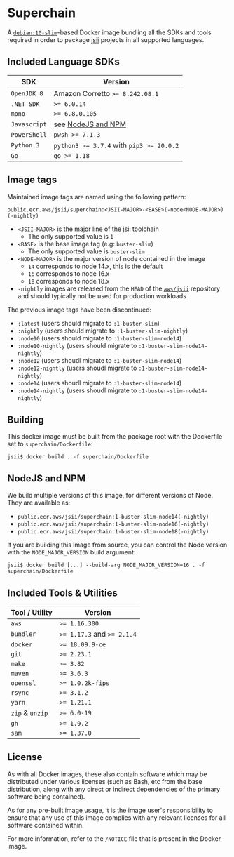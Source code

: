 # Superchain

A [`debian:10-slim`][debian]-based Docker image bundling all the SDKs and tools
required in order to package [jsii] projects in all supported languages.

[debian]: https://gallery.ecr.aws/debian/debian
[jsii]: https://github.com/aws/jsii

## Included Language SDKs

SDK             | Version
----------------|-------------------------------------------
`OpenJDK 8`     | Amazon Corretto `>= 8.242.08.1`
`.NET SDK`      | `>= 6.0.14`
`mono`          | `>= 6.8.0.105`
`Javascript`    | see [NodeJS and NPM](#nodejs-and-npm)
`PowerShell`    | `pwsh >= 7.1.3`
`Python 3`      | `python3 >= 3.7.4` with `pip3 >= 20.0.2`
`Go`            | `go >= 1.18`

## Image tags

Maintained image tags are named using the following pattern:

```
public.ecr.aws/jsii/superchain:<JSII-MAJOR>-<BASE>(-node<NODE-MAJOR>)(-nightly)
```

- `<JSII-MAJOR>` is the major line of the jsii toolchain
  - The only supported value is `1`
- `<BASE>` is the base image tag (e.g: `buster-slim`)
  - The only supported value is `buster-slim`
- `<NODE-MAJOR>` is the major version of node contained in the image
  - `14` corresponds to node 14.x, this is the default
  - `16` corresponds to node 16.x
  - `18` corresponds to node 18.x
- `-nightly` images are released from the `HEAD` of the [`aws/jsii`][jsii]
  repository and should typically not be used for production workloads

The previous image tags have been discontinued:

- `:latest` (users should migrate to `:1-buster-slim`)
- `:nightly` (users should migrate to `:1-buster-slim-nightly`)
- `:node10` (users should migrate to `:1-buster-slim-node14`)
- `:node10-nightly` (users should migrate to `:1-buster-slim-node14-nightly`)
- `:node12` (users shoudl migrate to `:1-buster-slim-node14`)
- `:node12-nightly` (users shoudl migrate to `:1-buster-slim-node14-nightly`)
- `:node14` (users shoudl migrate to `:1-buster-slim-node14`)
- `:node14-nightly` (users shoudl migrate to `:1-buster-slim-node14-nightly`)

## Building

This docker image must be built from the package root with the Dockerfile set to
`superchain/Dockerfile`:

```
jsii$ docker build . -f superchain/Dockerfile
```

## NodeJS and NPM

We build multiple versions of this image, for different versions of Node. They are available as:

* `public.ecr.aws/jsii/superchain:1-buster-slim-node14(-nightly)`
* `public.ecr.aws/jsii/superchain:1-buster-slim-node16(-nightly)`
* `public.ecr.aws/jsii/superchain:1-buster-slim-node18(-nightly)`

If you are building this image from source, you can control the Node version with the
`NODE_MAJOR_VERSION` build argument:

```
jsii$ docker build [...] --build-arg NODE_MAJOR_VERSION=16 . -f superchain/Dockerfile
```

## Included Tools & Utilities

Tool / Utility | Version
---------------|--------------------------------------------
`aws`          | `>= 1.16.300`
`bundler`      | `>= 1.17.3` and `>= 2.1.4`
`docker`       | `>= 18.09.9-ce`
`git`          | `>= 2.23.1`
`make`         | `>= 3.82`
`maven`        | `>= 3.6.3`
`openssl`      | `>= 1.0.2k-fips`
`rsync`        | `>= 3.1.2`
`yarn`         | `>= 1.21.1`
`zip` & `unzip`| `>= 6.0-19`
`gh`           | `>= 1.9.2`
`sam`          | `>= 1.37.0`

## License

As with all Docker images, these also contain software which may be distributed
under various licenses (such as Bash, etc from the base distribution, along with
any direct or indirect dependencies of the primary software being contained).

As for any pre-built image usage, it is the image user's responsibility to
ensure that any use of this image complies with any relevant licenses for all
software contained within.

For more information, refer to the `/NOTICE` file that is present in the Docker
image.
